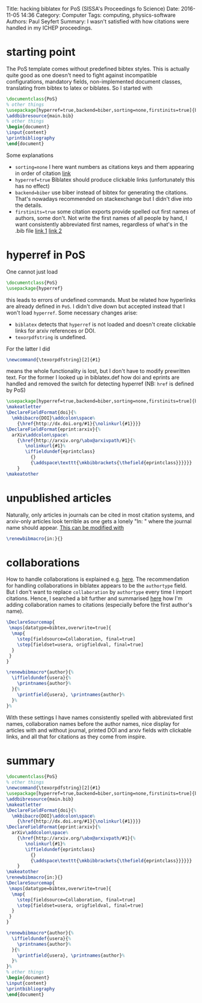 Title: hacking biblatex for PoS (SISSA's Proceedings fo Science)
Date: 2016-11-05 14:36
Category: Computer
Tags: computing, physics-software
Authors: Paul Seyfert
Summary: I wasn't satisfied with how citations were handled in my ICHEP proceedings.

# starting point

The PoS template comes without predefined bibtex styles. This is actually quite
good as one doesn't need to fight against incompatible configurations,
mandatory fields, non-implemented document classes, translating from bibtex to
latex or biblates. So I started with

```tex
\documentclass{PoS}
% other things
\usepackage[hyperref=true,backend=biber,sorting=none,firstinits=true]{biblatex}
\addbibresource{main.bib}
% other things
\begin{document}
\input{content}
\printbibliography
\end{document}
```

Some explanations

 * `sorting=none` I here want numbers as citations keys and them appearing in order of citation [link](http://tex.stackexchange.com/questions/51434/biblatex-citation-order/51439#51439)
 * `hyperref=true` Biblatex should produce clickable links (unfortunately this has no effect)
 * `backend=biber` use biber instead of bibtex for generating the citations. That's nowadays recommended on stackexchange but I didn't dive into the details.
 * `firstinits=true` some citation exports provide spelled out first names of authors, some don't. Not write the first names of all people by hand, I want consistently abbreviated first names, regardless of what's in the .bib file [link 1](http://tex.stackexchange.com/a/227401/95440) [link 2](http://tex.stackexchange.com/questions/21974/biblatex-abbreviated-author-names)

# hyperref in PoS

One cannot just load

```tex
\documentclass{PoS}
\usepackage{hyperref}
```

this leads to errors of undefined commands. Must be related how hyperlinks are
already defined in `PoS`. I didn't dive down but accepted instead that I won't
load `hyperref`. Some necessary changes arise:

 * `biblatex` detects that `hyperref` is not loaded and doesn't create clickable links for arxiv references or DOI.
 * `texorpdfstring` is undefined.

For the latter I did
```tex
\newcommand{\texorpdfstring}[2]{#1}
```
means the whole functionality is lost, but I don't have to modify prewritten text.
For the former I looked up in biblatex.def how doi and eprints are handled and removed the switch for detecting hyperref (NB: `href` is defined by PoS)
```tex
\usepackage[hyperref=true,backend=biber,sorting=none,firstinits=true]{biblatex}
\makeatletter
\DeclareFieldFormat{doi}{%
  \mkbibacro{DOI}\addcolon\space%
    {\href{http://dx.doi.org/#1}{\nolinkurl{#1}}}}
\DeclareFieldFormat{eprint:arxiv}{%
  arXiv\addcolon\space%
    {\href{http://arxiv.org/\abx@arxivpath/#1}{%
       \nolinkurl{#1}%
       \iffieldundef{eprintclass}
         {}
         {\addspace\texttt{\mkbibbrackets{\thefield{eprintclass}}}}}}
    }
\makeatother
```

# unpublished articles

Naturally, only articles in journals can be cited in most citation systems, and
arxiv-only articles look terrible as one gets a lonely "In: " where the journal
name should appear.
[This can be modified with](http://tex.stackexchange.com/questions/10682/suppress-in-biblatex)

```tex
\renewbibmacro{in:}{}
```

# collaborations

How to handle collaborations is explained e.g.
[here](http://tex.stackexchange.com/questions/94877/display-collaboration-with-biblatex?noredirect=1&lq=1).
The recommendation for handling collaborations in biblatex appears to be the
`authortype` field. But I don't want to replace `collaboration` by `authortype`
every time I import citations. Hence, I searched a bit further and summarised
[here](http://tex.stackexchange.com/questions/333279/use-collaboration-field-with-biblatex-and-biber/333280#333280)
how I'm adding collaboration names to citations (especially before the first
author's name).

```tex
\DeclareSourcemap{
 \maps[datatype=bibtex,overwrite=true]{
  \map{
    \step[fieldsource=Collaboration, final=true]
    \step[fieldset=usera, origfieldval, final=true]
  }
 }
}

\renewbibmacro*{author}{%
  \iffieldundef{usera}{%
    \printnames{author}%
  }{%
    \printfield{usera}, \printnames{author}%
  }%
}%
```

With these settings I have names consistently spelled with abbreviated first
names, collaboration names before the author names, nice display for articles
with and without journal, printed DOI and arxiv fields with clickable links,
and all that for citations as they come from inspire.

# summary

```latex
\documentclass{PoS}
% other things
\newcommand{\texorpdfstring}[2]{#1}
\usepackage[hyperref=true,backend=biber,sorting=none,firstinits=true]{biblatex}
\addbibresource{main.bib}
\makeatletter
\DeclareFieldFormat{doi}{%
  \mkbibacro{DOI}\addcolon\space%
    {\href{http://dx.doi.org/#1}{\nolinkurl{#1}}}}
\DeclareFieldFormat{eprint:arxiv}{%
  arXiv\addcolon\space%
    {\href{http://arxiv.org/\abx@arxivpath/#1}{%
       \nolinkurl{#1}%
       \iffieldundef{eprintclass}
         {}
         {\addspace\texttt{\mkbibbrackets{\thefield{eprintclass}}}}}}
    }
\makeatother
\renewbibmacro{in:}{}
\DeclareSourcemap{
 \maps[datatype=bibtex,overwrite=true]{
  \map{
    \step[fieldsource=Collaboration, final=true]
    \step[fieldset=usera, origfieldval, final=true]
  }
 }
}

\renewbibmacro*{author}{%
  \iffieldundef{usera}{%
    \printnames{author}%
  }{%
    \printfield{usera}, \printnames{author}%
  }%
}%
% other things
\begin{document}
\input{content}
\printbibliography
\end{document}
```
